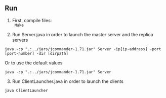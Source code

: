 ## Run
1. First, compile files:  
``` Make```

2. Run Server.java in order to launch the master server and the replica servers  
  ```  
  java -cp ".:../jars/jcommander-1.71.jar" Server -ip[ip-address] -port [port-number] -dir [dirpath]
  ```  
  Or to use the default values  
  ```  
  java -cp ".:../jars/jcommander-1.71.jar" Server
  ```
3. Run ClientLauncher.java in order to launch the clients  
  ```  
  java ClientLauncher
  ```
